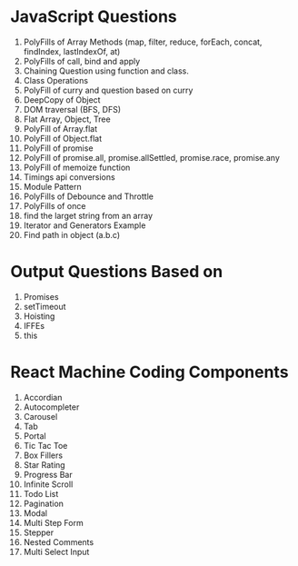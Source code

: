 # JavaScript Questions
1. PolyFills of Array Methods (map, filter, reduce, forEach, concat, findIndex, lastIndexOf, at)
2. PolyFills of call, bind and apply
3. Chaining Question using function and class.
4. Class Operations
5. PolyFill of curry and question based on curry
6. DeepCopy of Object
7. DOM traversal (BFS, DFS)
8. Flat Array, Object, Tree
9. PolyFill of Array.flat
10. PolyFill of Object.flat
11. PolyFill of promise
12. PolyFill of promise.all, promise.allSettled, promise.race, promise.any
13. PolyFill of memoize function
14. Timings api conversions
15. Module Pattern
16. PolyFills of Debounce and Throttle
17. PolyFills of once
18. find the larget string from an array
19. Iterator and Generators Example
20. Find path in object (a.b.c)

# Output Questions Based on 

1. Promises
2. setTimeout
3. Hoisting
4. IFFEs
5. this

# React Machine Coding Components

1. Accordian
2. Autocompleter
3. Carousel
4. Tab
5. Portal
6. Tic Tac Toe
7. Box Fillers
8. Star Rating
9. Progress Bar
10. Infinite Scroll
11. Todo List
12. Pagination
13. Modal
14. Multi Step Form
15. Stepper
16. Nested Comments
17. Multi Select Input
